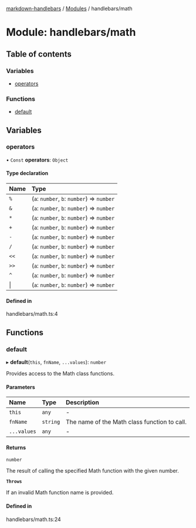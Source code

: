 [markdown-handlebars](../README.md) / [Modules](../modules.md) / handlebars/math

# Module: handlebars/math

## Table of contents

### Variables

- [operators](handlebars_math.md#operators)

### Functions

- [default](handlebars_math.md#default)

## Variables

### operators

• `Const` **operators**: `Object`

#### Type declaration

| Name | Type |
| :------ | :------ |
| `%` | (`a`: `number`, `b`: `number`) => `number` |
| `&` | (`a`: `number`, `b`: `number`) => `number` |
| `*` | (`a`: `number`, `b`: `number`) => `number` |
| `+` | (`a`: `number`, `b`: `number`) => `number` |
| `-` | (`a`: `number`, `b`: `number`) => `number` |
| `/` | (`a`: `number`, `b`: `number`) => `number` |
| `<<` | (`a`: `number`, `b`: `number`) => `number` |
| `>>` | (`a`: `number`, `b`: `number`) => `number` |
| `^` | (`a`: `number`, `b`: `number`) => `number` |
| \| | (`a`: `number`, `b`: `number`) => `number` |

#### Defined in

handlebars/math.ts:4

## Functions

### default

▸ **default**(`this`, `fnName`, `...values`): `number`

Provides access to the Math class functions.

#### Parameters

| Name | Type | Description |
| :------ | :------ | :------ |
| `this` | `any` | - |
| `fnName` | `string` | The name of the Math class function to call. |
| `...values` | `any` | - |

#### Returns

`number`

The result of calling the specified Math function with the given number.

**`Throws`**

If an invalid Math function name is provided.

#### Defined in

handlebars/math.ts:24
